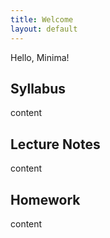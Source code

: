 ```yaml
---
title: Welcome
layout: default
---
```


Hello, Minima!

## Syllabus
 content
 
## Lecture Notes
 content

## Homework
 content
